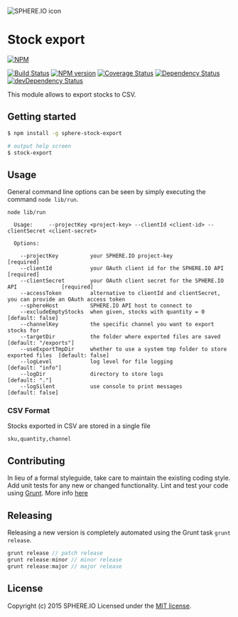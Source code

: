 ![SPHERE.IO icon](https://admin.sphere.io/assets/images/sphere_logo_rgb_long.png)

# Stock export

[![NPM](https://nodei.co/npm/sphere-stock-export.png?downloads=true)](https://www.npmjs.org/package/sphere-stock-export)

[![Build Status](https://secure.travis-ci.org/sphereio/sphere-stock-export.png?branch=master)](http://travis-ci.org/sphereio/sphere-stock-export) [![NPM version](https://badge.fury.io/js/sphere-stock-export.png)](http://badge.fury.io/js/sphere-stock-export) [![Coverage Status](https://coveralls.io/repos/sphereio/sphere-stock-export/badge.svg?branch=master)](https://coveralls.io/r/sphereio/sphere-stock-export?branch=master) [![Dependency Status](https://david-dm.org/sphereio/sphere-stock-export.svg)](https://david-dm.org/sphereio/sphere-stock-export) [![devDependency Status](https://david-dm.org/sphereio/sphere-stock-export/dev-status.svg)](https://david-dm.org/sphereio/sphere-stock-export#info=devDependencies)

This module allows to export stocks to CSV.

## Getting started

```bash
$ npm install -g sphere-stock-export

# output help screen
$ stock-export
```

## Usage

General command line options can be seen by simply executing the command `node lib/run`.
```
node lib/run

  Usage:     --projectKey <project-key> --clientId <client-id> --clientSecret <client-secret>

  Options:

    --projectKey          your SPHERE.IO project-key                                  [required]
    --clientId            your OAuth client id for the SPHERE.IO API                  [required]
    --clientSecret        your OAuth client secret for the SPHERE.IO API              [required]
    --accessToken         alternative to clientId and clientSecret, you can provide an OAuth access token
    --sphereHost          SPHERE.IO API host to connect to
    --excludeEmptyStocks  when given, stocks with quantity = 0                        [default: false]
    --channelKey          the specific channel you want to export stocks for
    --targetDir           the folder where exported files are saved                   [default: "/exports"]
    --useExportTmpDir     whether to use a system tmp folder to store exported files  [default: false]
    --logLevel            log level for file logging                                  [default: "info"]
    --logDir              directory to store logs                                     [default: "."]
    --logSilent           use console to print messages                               [default: false]
```

### CSV Format
Stocks exported in CSV are stored in a single file

```csv
sku,quantity,channel
```

## Contributing
In lieu of a formal styleguide, take care to maintain the existing coding style. Add unit tests for any new or changed functionality. Lint and test your code using [Grunt](http://gruntjs.com/).
More info [here](CONTRIBUTING.md)

## Releasing
Releasing a new version is completely automated using the Grunt task `grunt release`.

```javascript
grunt release // patch release
grunt release:minor // minor release
grunt release:major // major release
```

## License
Copyright (c) 2015 SPHERE.IO
Licensed under the [MIT license](LICENSE-MIT).
